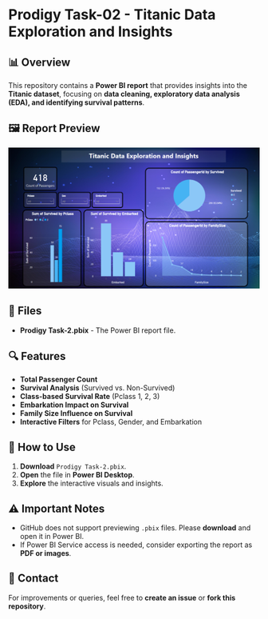 # Prodigy Task-02 - Titanic Data Exploration and Insights

## 📊 Overview  
This repository contains a **Power BI report** that provides insights into the **Titanic dataset**, focusing on **data cleaning, exploratory data analysis (EDA), and identifying survival patterns**.

## 🖼️ Report Preview  
![Power BI Report](https://github.com/Manitej-04/PRODIGY_DS_02/blob/main/Task-2%20Preview.png?raw=true)

## 📂 Files  
- **Prodigy Task-2.pbix** - The Power BI report file.  

## 🔍 Features  
- **Total Passenger Count**  
- **Survival Analysis** (Survived vs. Non-Survived)  
- **Class-based Survival Rate** (Pclass 1, 2, 3)  
- **Embarkation Impact on Survival**  
- **Family Size Influence on Survival**  
- **Interactive Filters** for Pclass, Gender, and Embarkation  

## 🚀 How to Use  
1. **Download** `Prodigy Task-2.pbix`.  
2. **Open** the file in **Power BI Desktop**.  
3. **Explore** the interactive visuals and insights.  

## ⚠️ Important Notes  
- GitHub does not support previewing `.pbix` files. Please **download** and open it in Power BI.  
- If Power BI Service access is needed, consider exporting the report as **PDF or images**.  

## 📩 Contact  
For improvements or queries, feel free to **create an issue** or **fork this repository**.  
